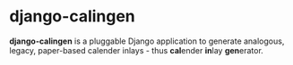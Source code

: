# django-calingen

**django-calingen** is a pluggable Django application to generate analogous,
legacy, paper-based calender inlays - thus **cal**ender **in**lay **gen**erator.

